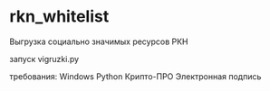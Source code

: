 # rkn_whitelist
Выгрузка социально значимых ресурсов РКН

запуск vigruzki.py

требования:
  Windows
  Python
  Крипто-ПРО
  Электронная подпись 
